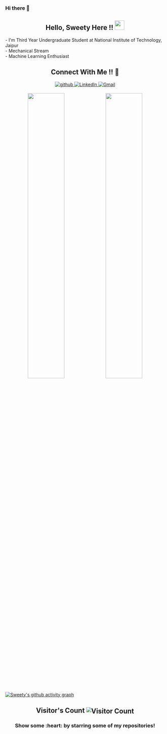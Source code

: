 ### Hi there 👋

<h2 align="center"> Hello, Sweety Here !! <img src="https://raw.githubusercontent.com/MartinHeinz/MartinHeinz/master/wave.gif" width="30px"></h2>
  - I'm Third Year Undergraduate Student at National Institute of Technology, Jaipur <br>
  - Mechanical Stream <br>
  - Machine Learning Enthusiast <br>
  

<h2 align="center">Connect With Me !! 🤝</h2> 

<p align="center">
<a href="https://github.com/thatssweety" target="_blank">
<img src=https://img.shields.io/badge/github-%2324292e.svg?&style=for-the-badge&logo=github&logoColor=white alt=github style="margin-bottom: 5px;" />
</a>
<a href="https://www.linkedin.com/in/sweety-sinduria-0992a3208/" target="_blank">
<img alt="LinkedIn" src="https://img.shields.io/badge/linkedin%20-%230077B5.svg?&style=for-the-badge&logo=linkedin&logoColor=white"/>
</a>
<a href="mailto:bsweetysinduria@gmail.com">
<img alt="Gmail" src="https://img.shields.io/badge/Gmail-D14836?style=for-the-badge&logo=gmail&logoColor=white" />
</a>
</p> 

<div align="center">
  <img width="48%" src="https://github-readme-stats.vercel.app/api?username=thatssweety&theme=radical&show_icons=true" />
  <img width="48%" src="https://github-readme-streak-stats.herokuapp.com/?user=thatssweety&theme=radical&show_icons=true" />
</div>

[![Sweety's github activity graph](https://activity-graph.herokuapp.com/graph?username=thatssweety&bg_color=000000&color=4cd8f0&line=2fc8ee&point=ffffff&area=true&hide_border=true)](https://github.com/thatssweety/github-readme-activity-graph)
<br>
<h2 align="center">Visitor's Count <img align="center" src="https://profile-counter.glitch.me/gakash2k01/count.svg" alt="Visitor Count" /></h2>
<h3 align="center">Show some :heart: by starring some of my repositories! </h3>
